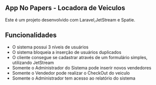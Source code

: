 

## App No Papers - Locadora de Veiculos

Este é um projeto desenvolvido com Laravel,JetStream e Spatie.

## Funcionalidades

- O sistema possui 3 níveis de usuários
- O sistema bloqueia a inserção de usuários duplicados 
- O cliente consegue se cadastrar através de um formulário simples, utilizando JetStream
- Somente o Administrador do Sistema pode inserir novos vendedores
- Somente o Vendedor pode realizar o CheckOut do veiculo
- Somente o Administrador tem acesso ao relatório do sistema
